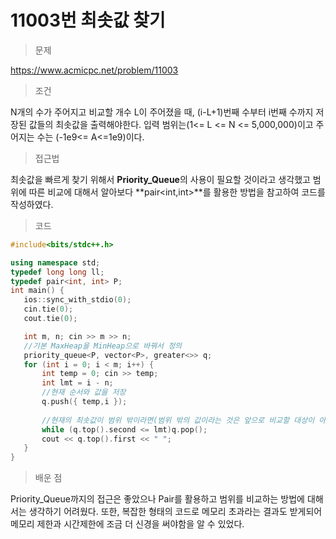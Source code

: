 # 11003번 최솟값 찾기

> 문제

https://www.acmicpc.net/problem/11003

> 조건

N개의 수가 주어지고 비교할 개수 L이 주어졌을 때, (i-L+1)번째 수부터 i번째 수까지 저장된 값들의 최솟값을 출력해야한다. 입력 범위는(1<= L <= N <= 5,000,000)이고 주어지는 수는 (-1e9<= A<=1e9)이다.

> 접근법

최솟값을 빠르게 찾기 위해서 **Priority_Queue**의 사용이 필요할 것이라고 생각했고 범위에 따른 비교에 대해서 알아보다 **pair<int,int>**를 활용한 방법을 참고하여 코드를 작성하였다.

> 코드

 ``` c++
#include<bits/stdc++.h>

using namespace std;
typedef long long ll;
typedef pair<int, int> P;
int main() {
	ios::sync_with_stdio(0);
	cin.tie(0);
	cout.tie(0);

	int m, n; cin >> m >> n;
    //기본 MaxHeap을 MinHeap으로 바꿔서 정의
	priority_queue<P, vector<P>, greater<>> q;
	for (int i = 0; i < m; i++) {
		int temp = 0; cin >> temp;
		int lmt = i - n;
		//현재 순서와 값을 저장
        q.push({ temp,i });
        
        //현재의 최솟값이 범위 밖이라면(범위 밖의 값이라는 것은 앞으로 비교할 대상이 아니므로 Queue에서 제거해준다.)pop해주는 while문
		while (q.top().second <= lmt)q.pop();
		cout << q.top().first << " ";
	}
}
```

> 배운 점

Priority_Queue까지의 접근은 좋았으나 Pair를 활용하고 범위를 비교하는 방법에 대해서는 생각하기 어려웠다. 또한, 복잡한 형태의 코드로 메모리 초과라는 결과도 받게되어 메모리 제한과 시간제한에 조금 더 신경을 써야함을 알 수 있었다.